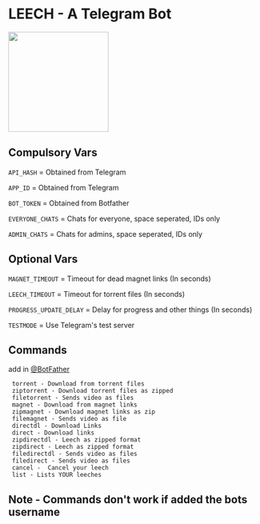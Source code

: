 # LEECH - A Telegram Bot


<p><a href="https://heroku.com/deploy?template=https://github.com/aaryanmishra/leechbot"> <img src="https://img.shields.io/badge/Deploy%20To%20Heroku-blueviolet?style=for-the-badge&logo=heroku" width="200""/></a></p>

  
  ## Compulsory Vars
  
  `API_HASH` = Obtained from Telegram 

  `APP_ID`  = Obtained from Telegram

  `BOT_TOKEN`  = Obtained from Botfather
  
  `EVERYONE_CHATS`  = Chats for everyone, space seperated, IDs only
  
  `ADMIN_CHATS`  = Chats for admins, space seperated, IDs only


  ## Optional Vars

   `MAGNET_TIMEOUT`  = Timeout for dead magnet links (In seconds)

   `LEECH_TIMEOUT`  = Timeout for torrent files (In seconds)

   `PROGRESS_UPDATE_DELAY`  = Delay for progress and other things (In seconds)
 
   `TESTMODE`  = Use Telegram's test server


  ## Commands 
  add in [@BotFather](https://t.me/BotFather)

     torrent - Download from torrent files
     ziptorrent - Download torrent files as zipped
     filetorrent - Sends video as files
     magnet - Download from magnet links
     zipmagnet - Download magnet links as zip
     filemagnet - Sends video as file
     directdl - Download Links
     direct - Download links
     zipdirectdl - Leech as zipped format
     zipdirect - Leech as zipped format
     filedirectdl - Sends video as files
     filedirect - Sends video as files
     cancel -  Cancel your leech
     list - Lists YOUR leeches

 ## Note - Commands don't work if added the bots username
